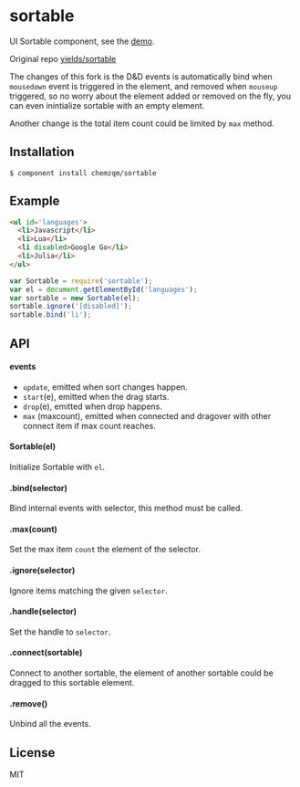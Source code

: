 # sortable

  UI Sortable component, see the [demo](http://chemzqm.github.io/sortable/index.html).

  Original repo [yields/sortable](https://github.com/yields/sortable)

  The changes of this fork is the D&D events is automatically bind when `mousedown` event is triggered
  in the element, and removed when `mouseup` triggered, so no worry about the element added or removed on
  the fly, you can even inintialize sortable with an empty element.

  Another change is the total item count could be limited by `max` method.

## Installation

    $ component install chemzqm/sortable

## Example

``` html
<ul id='languages'>
  <li>Javascript</li>
  <li>Lua</li>
  <li disabled>Google Go</li>
  <li>Julia</li>
</ul>
```

``` js
var Sortable = require('sortable');
var el = document.getElementById('languages');
var sortable = new Sortable(el);
sortable.ignore('[disabled]');
sortable.bind('li');
```

## API

#### events

  - `update`, emitted when sort changes happen.
  - `start`(e), emitted when the drag starts.
  - `drop`(e), emitted when drop happens.
  - `max` (maxcount), emitted when connected and dragover with other connect item if max count reaches.

#### Sortable(el)

Initialize Sortable with `el`.

#### .bind(selector)

Bind internal events with selector, this method must be called.

#### .max(count)

Set the max item `count` the element of the selector.

#### .ignore(selector)

Ignore items matching the given `selector`.

#### .handle(selector)

Set the handle to `selector`.

#### .connect(sortable)

Connect to another sortable, the element of another sortable could be dragged to this sortable element.


#### .remove()

Unbind all the events.

## License

  MIT
